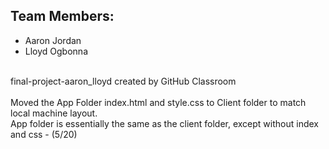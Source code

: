 <h2>Team Members:</h2>
<ul>
  <li>Aaron Jordan</li>
  <li>Lloyd Ogbonna</li>
</ul>
<br>
final-project-aaron_lloyd created by GitHub Classroom
<br><br>
Moved the App Folder index.html and style.css to Client folder to match local machine layout. <br>
App folder is essentially the same as the client folder, except without index and css - (5/20) 

